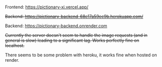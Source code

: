 Frontend: https://pictionary-xi.vercel.app/

~~Backend: https://pictionary-backend-68e17a59ec9b.herokuapp.com/~~

Backend: https://pictionary-backend.onrender.com

~~Currently the server doesn't seem to handle the image requests (and in general is slow) leading to a significant lag. Works perfectly fine on localhost.~~

There seems to be some problem with heroku, it works fine when hosted on render.